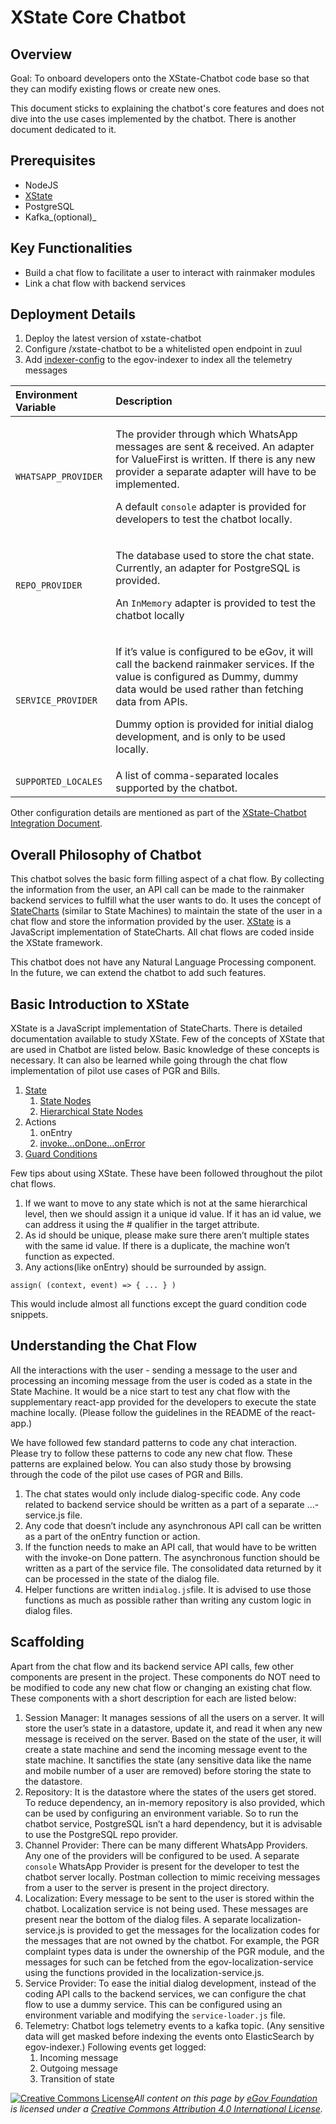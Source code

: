 # XState Core Chatbot

## Overview

Goal: To onboard developers onto the XState-Chatbot code base so that they can modify existing flows or create new ones.

This document sticks to explaining the chatbot's core features and does not dive into the use cases implemented by the chatbot. There is another document dedicated to it.

## Prerequisites

* NodeJS
* [XState](https://xstate.js.org/docs/)
* PostgreSQL
* Kafka_\(optional\)_

## Key Functionalities

* Build a chat flow to facilitate a user to interact with rainmaker modules
* Link a chat flow with backend services

## Deployment Details

1. Deploy the latest version of xstate-chatbot
2. Configure /xstate-chatbot to be a whitelisted open endpoint in zuul
3. Add [indexer-config](https://github.com/egovernments/configs/blob/DEV/egov-indexer/chatbot-telemetry-v2.yaml) to the egov-indexer to index all the telemetry messages

<table>
  <thead>
    <tr>
      <th style="text-align:left"><b>Environment Variable</b>
      </th>
      <th style="text-align:left"><b>Description</b>
      </th>
    </tr>
  </thead>
  <tbody>
    <tr>
      <td style="text-align:left"><code>WHATSAPP_PROVIDER</code>
      </td>
      <td style="text-align:left">
        <p>The provider through which WhatsApp messages are sent &amp; received.
          An adapter for ValueFirst is written. If there is any new provider a separate
          adapter will have to be implemented.</p>
        <p>A default <code>console</code> adapter is provided for developers to test
          the chatbot locally.</p>
      </td>
    </tr>
    <tr>
      <td style="text-align:left"><code>REPO_PROVIDER</code>
      </td>
      <td style="text-align:left">
        <p>The database used to store the chat state. Currently, an adapter for PostgreSQL
          is provided.</p>
        <p>An <code>InMemory</code> adapter is provided to test the chatbot locally</p>
      </td>
    </tr>
    <tr>
      <td style="text-align:left"><code>SERVICE_PROVIDER</code>
      </td>
      <td style="text-align:left">
        <p>If it&#x2019;s value is configured to be eGov, it will call the backend
          rainmaker services. If the value is configured as Dummy, dummy data would
          be used rather than fetching data from APIs.</p>
        <p>Dummy option is provided for initial dialog development, and is only to
          be used locally.</p>
      </td>
    </tr>
    <tr>
      <td style="text-align:left"><code>SUPPORTED_LOCALES</code>
      </td>
      <td style="text-align:left">A list of comma-separated locales supported by the chatbot.</td>
    </tr>
  </tbody>
</table>

Other configuration details are mentioned as part of the [XState-Chatbot Integration Document](https://digit-discuss.atlassian.net/l/c/gg4EmH3k).

## Overall Philosophy of Chatbot

This chatbot solves the basic form filling aspect of a chat flow. By collecting the information from the user, an API call can be made to the rainmaker backend services to fulfill what the user wants to do. It uses the concept of [StateCharts](https://statecharts.github.io/) \(similar to State Machines\) to maintain the state of the user in a chat flow and store the information provided by the user. [XState](https://xstate.js.org/docs/) is a JavaScript implementation of StateCharts. All chat flows are coded inside the XState framework.

This chatbot does not have any Natural Language Processing component. In the future, we can extend the chatbot to add such features.

## Basic Introduction to XState

XState is a JavaScript implementation of StateCharts. There is detailed documentation available to study XState. Few of the concepts of XState that are used in Chatbot are listed below. Basic knowledge of these concepts is necessary. It can also be learned while going through the chat flow implementation of pilot use cases of PGR and Bills.

1. [State](https://xstate.js.org/docs/guides/states.html)
   1. [State Nodes](https://xstate.js.org/docs/guides/statenodes.html)
   2. [Hierarchical State Nodes](https://xstate.js.org/docs/guides/hierarchical.html)
2. Actions
   1. onEntry
   2. [invoke…onDone…onError](https://xstate.js.org/docs/guides/communication.html#the-invoke-property)
3. [Guard Conditions](https://xstate.js.org/docs/guides/guards.html#guards-condition-functions)

Few tips about using XState. These have been followed throughout the pilot chat flows.

1. If we want to move to any state which is not at the same hierarchical level, then we should assign it a unique id value. If it has an id value, we can address it using the \# qualifier in the target attribute.
2. As id should be unique, please make sure there aren’t multiple states with the same id value. If there is a duplicate, the machine won’t function as expected.
3. Any actions\(like onEntry\) should be surrounded by assign.

```text
assign( (context, event) => { ... } )
```

This would include almost all functions except the guard condition code snippets.

## Understanding the Chat Flow

All the interactions with the user - sending a message to the user and processing an incoming message from the user is coded as a state in the State Machine. It would be a nice start to test any chat flow with the supplementary react-app provided for the developers to execute the state machine locally. \(Please follow the guidelines in the README of the react-app.\)

We have followed few standard patterns to code any chat interaction. Please try to follow these patterns to code any new chat flow. These patterns are explained below. You can also study those by browsing through the code of the pilot use cases of PGR and Bills.

1. The chat states would only include dialog-specific code. Any code related to backend service should be written as a part of a separate …-service.js file.
2. Any code that doesn’t include any asynchronous API call can be written as a part of the onEntry function or action.
3. If the function needs to make an API call, that would have to be written with the invoke-on Done pattern. The asynchronous function should be written as a part of the service file. The consolidated data returned by it can be processed in the state of the dialog file.
4. Helper functions are written in`dialog.js`file. It is advised to use those functions as much as possible rather than writing any custom logic in dialog files.

## Scaffolding

Apart from the chat flow and its backend service API calls, few other components are present in the project. These components do NOT need to be modified to code any new chat flow or changing an existing chat flow. These components with a short description for each are listed below:

1. Session Manager: It manages sessions of all the users on a server. It will store the user’s state in a datastore, update it, and read it when any new message is received on the server. Based on the state of the user, it will create a state machine and send the incoming message event to the state machine. It sanctifies the state \(any sensitive data like the name and mobile number of a user are removed\) before storing the state to the datastore.
2. Repository: It is the datastore where the states of the users get stored. To reduce dependency, an in-memory repository is also provided, which can be used by configuring an environment variable. So to run the chatbot service, PostgreSQL isn’t a hard dependency, but it is advisable to use the PostgreSQL repo provider.
3. Channel Provider: There can be many different WhatsApp Providers. Any one of the providers will be configured to be used. A separate `console` WhatsApp Provider is present for the developer to test the chatbot server locally. Postman collection to mimic receiving messages from a user to the server is present in the project directory.
4. Localization: Every message to be sent to the user is stored within the chatbot. Localization service is not being used. These messages are present near the bottom of the dialog files. A separate localization-service.js is provided to get the messages for the localization codes for the messages that are not owned by the chatbot. For example, the PGR complaint types data is under the ownership of the PGR module, and the messages for such can be fetched from the egov-localization-service using the functions provided in the localization-service.js.
5. Service Provider: To ease the initial dialog development, instead of the coding API calls to the backend services, we can configure the chat flow to use a dummy service. This can be configured using an environment variable and modifying the `service-loader.js` file.
6. Telemetry: Chatbot logs telemetry events to a kafka topic. \(Any sensitive data will get masked before indexing the events onto ElasticSearch by egov-indexer.\) Following events get logged:
   1. Incoming message
   2. Outgoing message
   3. Transition of state

[![Creative Commons License](https://i.creativecommons.org/l/by/4.0/80x15.png)_​_](http://creativecommons.org/licenses/by/4.0/)_All content on this page by_ [_eGov Foundation_](https://egov.org.in/) _is licensed under a_ [_Creative Commons Attribution 4.0 International License_](http://creativecommons.org/licenses/by/4.0/)_._

